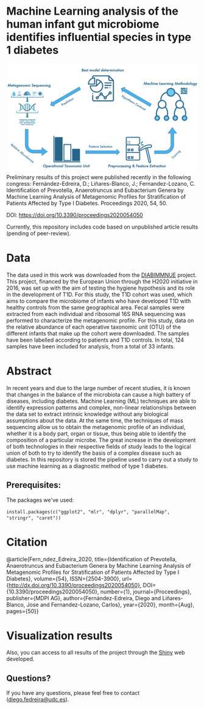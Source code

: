 # Machine Learning analysis of the human infant gut microbiome identifies influential species in type 1 diabetes

![alt text](https://github.com/DiegoFE94/MLMetaGenomics/blob/master/GraphicalAbstract.png)
Preliminary results of this project were published recently in the following congress:
Fernández-Edreira, D.; Liñares-Blanco, J.; Fernandez-Lozano, C. Identification of Prevotella, Anaerotruncus and Eubacterium Genera by Machine Learning Analysis of Metagenomic Profiles for Stratification of Patients Affected by Type I Diabetes. Proceedings 2020, 54, 50. 

DOI: https://doi.org/10.3390/proceedings2020054050

Currently, this repository includes code based on unpublished article results (pending of peer-review).

# Data
The data used in this work was downloaded from the [DIABIMMNUE](https://diabimmune.broadinstitute.org/diabimmune) project. This project, financed by the European Union through the H2020 initiative in 2016, was set up with the aim of testing the hygiene hypothesis and its role in the development of T1D. For this study, the T1D cohort was used, which aims to compare the microbiome of infants who have developed T1D with healthy controls from the same geographical area. Fecal samples were extracted from each individual and ribosomal 16S RNA sequencing was performed to characterize the metagenomic profile. For this study, data on the relative abundance of each operative taxonomic unit (OTU) of the different infants that make up the cohort were downloaded. The samples have been labelled according to patients and T1D controls. In total, 124 samples have been included for analysis, from a total of 33 infants.

# Abstract
In recent years and due to the large number of recent studies, it is known that changes in the balance of the microbiota can cause a high battery of diseases, including diabetes. Machine Learning (ML) techniques are able to identify expression patterns and complex, non-linear relationships between the data set to extract intrinsic knowledge without any biological assumptions about the data. At the same time, the techniques of mass sequencing allow us to obtain the metagenomic profile of an individual, whether it is a body part, organ or tissue, thus being able to identify the composition of a particular microbe. The great increase in the development of both technologies in their respective fields of study leads to the logical union of both to try to identify the basis of a complex disease such as diabetes. In this repository is stored the pipeline used to carry out a study to use machine learning as a diagnostic method of type 1 diabetes.


## Prerequisites:

The packages we've used:

```{r}
install.packages(c("ggplot2", "mlr", "dplyr", "parallelMap", "stringr", "caret"))
```

# Citation
@article{Fern_ndez_Edreira_2020, 
	title={Identification of Prevotella, Anaerotruncus and Eubacterium Genera by Machine Learning Analysis of Metagenomic Profiles for Stratification of Patients Affected by Type I Diabetes}, 
	volume={54}, ISSN={2504-3900}, 
	url={http://dx.doi.org/10.3390/proceedings2020054050}, 
	DOI={10.3390/proceedings2020054050}, number={1},
	journal={Proceedings}, publisher={MDPI AG},
	author={Fernández-Edreira, Diego and Liñares-Blanco, Jose and Fernandez-Lozano, Carlos}, 
	year={2020}, 
	month={Aug}, 
	pages={50}}


# Visualization results
Also, you can access to all results of the project through the [Shiny](https://diegofedreira.shinyapps.io/shinyapp/) web developed.

## Questions?
If you have any questions, please feel free to contact (diego.fedreira@udc.es).
